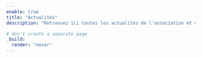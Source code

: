 ```yaml
---
enable: true
title: "Actualités"
description: "Retrouvez ici toutes les actualités de l'association et de ses projets !"

# don't create a separate page
_build:
  render: "never"
---
```

